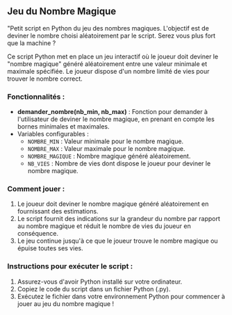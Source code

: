 ## Jeu du Nombre Magique
"Petit script en Python du jeu des nombres magiques. L'objectif est de deviner le nombre choisi aléatoirement par le script. Serez vous plus fort que la machine ?

Ce script Python met en place un jeu interactif où le joueur doit deviner le "nombre magique" généré aléatoirement entre une valeur minimale et maximale spécifiée. Le joueur dispose d'un nombre limité de vies pour trouver le nombre correct.

### Fonctionnalités :
- **demander_nombre(nb_min, nb_max)** : Fonction pour demander à l'utilisateur de deviner le nombre magique, en prenant en compte les bornes minimales et maximales.
- Variables configurables :
    - `NOMBRE_MIN` : Valeur minimale pour le nombre magique.
    - `NOMBRE_MAX` : Valeur maximale pour le nombre magique.
    - `NOMBRE_MAGIQUE` : Nombre magique généré aléatoirement.
    - `NB_VIES` : Nombre de vies dont dispose le joueur pour deviner le nombre magique.

### Comment jouer :
1. Le joueur doit deviner le nombre magique généré aléatoirement en fournissant des estimations.
2. Le script fournit des indications sur la grandeur du nombre par rapport au nombre magique et réduit le nombre de vies du joueur en conséquence.
3. Le jeu continue jusqu'à ce que le joueur trouve le nombre magique ou épuise toutes ses vies.

### Instructions pour exécuter le script :
1. Assurez-vous d'avoir Python installé sur votre ordinateur.
2. Copiez le code du script dans un fichier Python (.py).
3. Exécutez le fichier dans votre environnement Python pour commencer à jouer au jeu du nombre magique !




